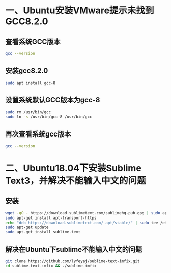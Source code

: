 # 一、Ubuntu安装VMware提示未找到GCC8.2.0

## 查看系统GCC版本

```bash
gcc --version
```

## 安装gcc8.2.0

```bash
sudo apt install gcc-8
```

## 设置系统默认GCC版本为gcc-8

```bash
sudo rm /usr/bin/gcc
sudo ln -s /usr/bin/gcc-8 /usr/bin/gcc
```

## 再次查看系统gcc版本

```bash
gcc --version
```

# 二、Ubuntu18.04下安装Sublime Text3，并解决不能输入中文的问题

## 安装

```bash
wget -qO - https://download.sublimetext.com/sublimehq-pub.gpg | sudo apt-key add -
sudo apt-get install apt-transport-https
echo "deb https://download.sublimetext.com/ apt/stable/" | sudo tee /etc/apt/sources.list.d/sublime-text.list
sudo apt-get update
sudo apt-get install sublime-text
```

## 解决在Ubuntu下sublime不能输入中文的问题

```bash
git clone https://github.com/lyfeyaj/sublime-text-imfix.git
cd sublime-text-imfix && ./sublime-imfix
```
